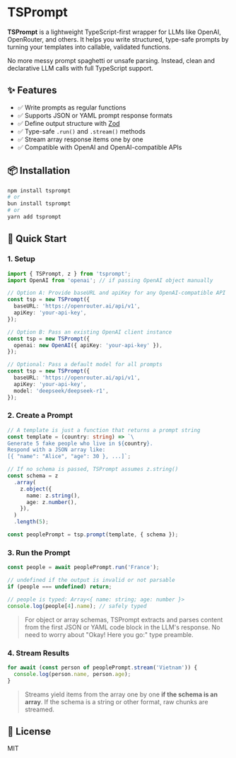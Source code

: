 # TSPrompt

**TSPrompt** is a lightweight TypeScript-first wrapper for LLMs like OpenAI, OpenRouter, and others. It helps you write structured, type-safe prompts by turning your templates into callable, validated functions.

No more messy prompt spaghetti or unsafe parsing. Instead, clean and declarative LLM calls with full TypeScript support.

## ✨ Features

* ✅ Write prompts as regular functions
* ✅ Supports JSON or YAML prompt response formats
* ✅ Define output structure with [Zod](https://github.com/colinhacks/zod)
* ✅ Type-safe `.run()` and `.stream()` methods
* ✅ Stream array response items one by one
* ✅ Compatible with OpenAI and OpenAI-compatible APIs

## 📦 Installation

```bash
npm install tsprompt
# or
bun install tsprompt
# or
yarn add tsprompt
```

## 🚀 Quick Start

### 1. Setup

```ts
import { TSPrompt, z } from 'tsprompt';
import OpenAI from 'openai'; // if passing OpenAI object manually

// Option A: Provide baseURL and apiKey for any OpenAI-compatible API
const tsp = new TSPrompt({
  baseURL: 'https://openrouter.ai/api/v1',
  apiKey: 'your-api-key',
});

// Option B: Pass an existing OpenAI client instance
const tsp = new TSPrompt({
  openai: new OpenAI({ apiKey: 'your-api-key' }),
});

// Optional: Pass a default model for all prompts
const tsp = new TSPrompt({
  baseURL: 'https://openrouter.ai/api/v1',
  apiKey: 'your-api-key',
  model: 'deepseek/deepseek-r1',
});
```

### 2. Create a Prompt

```ts
// A template is just a function that returns a prompt string
const template = (country: string) => `\
Generate 5 fake people who live in ${country}.
Respond with a JSON array like:
[{ "name": "Alice", "age": 30 }, ...]`;

// If no schema is passed, TSPrompt assumes z.string()
const schema = z
  .array(
    z.object({
      name: z.string(),
      age: z.number(),
    }),
  )
  .length(5);

const peoplePrompt = tsp.prompt(template, { schema });
```

### 3. Run the Prompt

```ts
const people = await peoplePrompt.run('France');

// undefined if the output is invalid or not parsable
if (people === undefined) return;

// people is typed: Array<{ name: string; age: number }>
console.log(people[4].name); // safely typed
```

> For object or array schemas, TSPrompt extracts and parses content from the first JSON or YAML code block in the LLM's response. No need to worry about "Okay! Here you go:" type preamble.

### 4. Stream Results

```ts
for await (const person of peoplePrompt.stream('Vietnam')) {
  console.log(person.name, person.age);
}
```

> Streams yield items from the array one by one **if the schema is an array**.
If the schema is a string or other format, raw chunks are streamed.

## 📄 License

MIT
